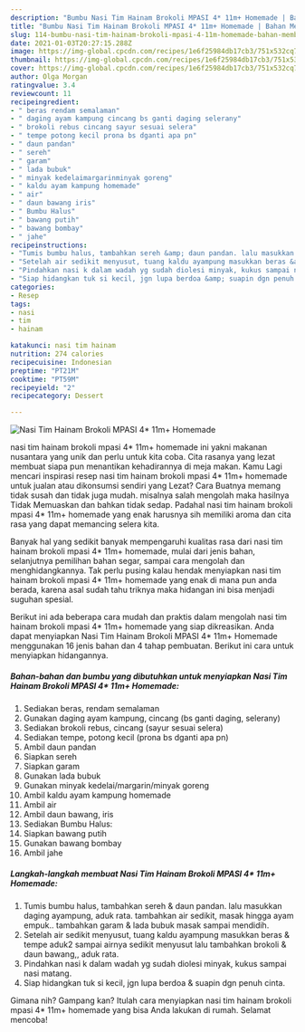```yaml
---
description: "Bumbu Nasi Tim Hainam Brokoli MPASI 4* 11m+ Homemade | Bahan Membuat Nasi Tim Hainam Brokoli MPASI 4* 11m+ Homemade Yang Lezat Sekali"
title: "Bumbu Nasi Tim Hainam Brokoli MPASI 4* 11m+ Homemade | Bahan Membuat Nasi Tim Hainam Brokoli MPASI 4* 11m+ Homemade Yang Lezat Sekali"
slug: 114-bumbu-nasi-tim-hainam-brokoli-mpasi-4-11m-homemade-bahan-membuat-nasi-tim-hainam-brokoli-mpasi-4-11m-homemade-yang-lezat-sekali
date: 2021-01-03T20:27:15.288Z
image: https://img-global.cpcdn.com/recipes/1e6f25984db17cb3/751x532cq70/nasi-tim-hainam-brokoli-mpasi-4-11m-homemade-foto-resep-utama.jpg
thumbnail: https://img-global.cpcdn.com/recipes/1e6f25984db17cb3/751x532cq70/nasi-tim-hainam-brokoli-mpasi-4-11m-homemade-foto-resep-utama.jpg
cover: https://img-global.cpcdn.com/recipes/1e6f25984db17cb3/751x532cq70/nasi-tim-hainam-brokoli-mpasi-4-11m-homemade-foto-resep-utama.jpg
author: Olga Morgan
ratingvalue: 3.4
reviewcount: 11
recipeingredient:
- " beras rendam semalaman"
- " daging ayam kampung cincang bs ganti daging selerany"
- " brokoli rebus cincang sayur sesuai selera"
- " tempe potong kecil prona bs dganti apa pn"
- " daun pandan"
- " sereh"
- " garam"
- " lada bubuk"
- " minyak kedelaimargarinminyak goreng"
- " kaldu ayam kampung homemade"
- " air"
- " daun bawang iris"
- " Bumbu Halus"
- " bawang putih"
- " bawang bombay"
- " jahe"
recipeinstructions:
- "Tumis bumbu halus, tambahkan sereh &amp; daun pandan. lalu masukkan daging ayampung, aduk rata. tambahkan air sedikit, masak hingga ayam empuk.. tambahkan garam &amp; lada bubuk masak sampai mendidih."
- "Setelah air sedikit menyusut, tuang kaldu ayampung masukkan beras &amp; tempe aduk2 sampai airnya sedikit menyusut lalu tambahkan brokoli &amp; daun bawang,, aduk rata."
- "Pindahkan nasi k dalam wadah yg sudah diolesi minyak, kukus sampai nasi matang."
- "Siap hidangkan tuk si kecil, jgn lupa berdoa &amp; suapin dgn penuh cinta."
categories:
- Resep
tags:
- nasi
- tim
- hainam

katakunci: nasi tim hainam 
nutrition: 274 calories
recipecuisine: Indonesian
preptime: "PT21M"
cooktime: "PT59M"
recipeyield: "2"
recipecategory: Dessert

---
```



![Nasi Tim Hainam Brokoli MPASI 4* 11m+ Homemade](https://img-global.cpcdn.com/recipes/1e6f25984db17cb3/751x532cq70/nasi-tim-hainam-brokoli-mpasi-4-11m-homemade-foto-resep-utama.jpg)


nasi tim hainam brokoli mpasi 4* 11m+ homemade ini yakni makanan nusantara yang unik dan perlu untuk kita coba. Cita rasanya yang lezat membuat siapa pun menantikan kehadirannya di meja makan.
Kamu Lagi mencari inspirasi resep nasi tim hainam brokoli mpasi 4* 11m+ homemade untuk jualan atau dikonsumsi sendiri yang Lezat? Cara Buatnya memang tidak susah dan tidak juga mudah. misalnya salah mengolah maka hasilnya Tidak Memuaskan dan bahkan tidak sedap. Padahal nasi tim hainam brokoli mpasi 4* 11m+ homemade yang enak harusnya sih memiliki aroma dan cita rasa yang dapat memancing selera kita.

Banyak hal yang sedikit banyak mempengaruhi kualitas rasa dari nasi tim hainam brokoli mpasi 4* 11m+ homemade, mulai dari jenis bahan, selanjutnya pemilihan bahan segar, sampai cara mengolah dan menghidangkannya. Tak perlu pusing kalau hendak menyiapkan nasi tim hainam brokoli mpasi 4* 11m+ homemade yang enak di mana pun anda berada, karena asal sudah tahu triknya maka hidangan ini bisa menjadi suguhan spesial.




Berikut ini ada beberapa cara mudah dan praktis dalam mengolah nasi tim hainam brokoli mpasi 4* 11m+ homemade yang siap dikreasikan. Anda dapat menyiapkan Nasi Tim Hainam Brokoli MPASI 4* 11m+ Homemade menggunakan 16 jenis bahan dan 4 tahap pembuatan. Berikut ini cara untuk menyiapkan hidangannya.

<!--inarticleads1-->

##### Bahan-bahan dan bumbu yang dibutuhkan untuk menyiapkan Nasi Tim Hainam Brokoli MPASI 4* 11m+ Homemade:

1. Sediakan  beras, rendam semalaman
1. Gunakan  daging ayam kampung, cincang (bs ganti daging, selerany)
1. Sediakan  brokoli rebus, cincang (sayur sesuai selera)
1. Sediakan  tempe, potong kecil (prona bs dganti apa pn)
1. Ambil  daun pandan
1. Siapkan  sereh
1. Siapkan  garam
1. Gunakan  lada bubuk
1. Gunakan  minyak kedelai/margarin/minyak goreng
1. Ambil  kaldu ayam kampung homemade
1. Ambil  air
1. Ambil  daun bawang, iris
1. Sediakan  Bumbu Halus:
1. Siapkan  bawang putih
1. Gunakan  bawang bombay
1. Ambil  jahe




<!--inarticleads2-->

##### Langkah-langkah membuat Nasi Tim Hainam Brokoli MPASI 4* 11m+ Homemade:

1. Tumis bumbu halus, tambahkan sereh &amp; daun pandan. lalu masukkan daging ayampung, aduk rata. tambahkan air sedikit, masak hingga ayam empuk.. tambahkan garam &amp; lada bubuk masak sampai mendidih.
1. Setelah air sedikit menyusut, tuang kaldu ayampung masukkan beras &amp; tempe aduk2 sampai airnya sedikit menyusut lalu tambahkan brokoli &amp; daun bawang,, aduk rata.
1. Pindahkan nasi k dalam wadah yg sudah diolesi minyak, kukus sampai nasi matang.
1. Siap hidangkan tuk si kecil, jgn lupa berdoa &amp; suapin dgn penuh cinta.




Gimana nih? Gampang kan? Itulah cara menyiapkan nasi tim hainam brokoli mpasi 4* 11m+ homemade yang bisa Anda lakukan di rumah. Selamat mencoba!

